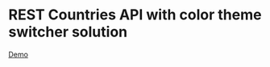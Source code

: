 # REST Countries API with color theme switcher solution
[Demo](https://dashboard-app-redux-ten.vercel.app/)

